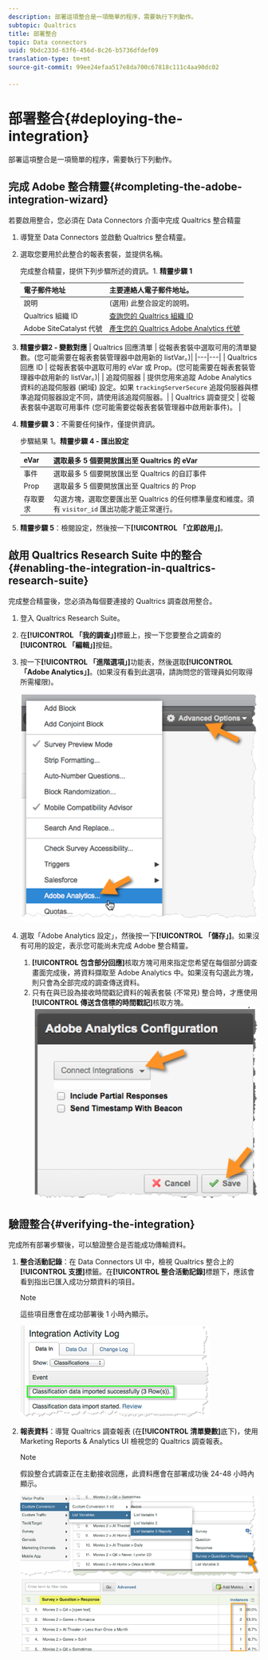 ```yaml
---
description: 部署這項整合是一項簡單的程序，需要執行下列動作。
subtopic: Qualtrics
title: 部署整合
topic: Data connectors
uuid: 9bdc233d-63f6-456d-8c26-b5736dfdef09
translation-type: tm+mt
source-git-commit: 99ee24efaa517e8da700c67818c111c4aa90dc02

---
```



# 部署整合{#deploying-the-integration}

部署這項整合是一項簡單的程序，需要執行下列動作。

## 完成 Adobe 整合精靈{#completing-the-adobe-integration-wizard}

若要啟用整合，您必須在 Data Connectors 介面中完成 Qualtrics 整合精靈

1. 導覽至 Data Connectors 並啟動 Qualtrics 整合精靈。
1. 選取您要用於此整合的報表套裝，並提供名稱。

   完成整合精靈，提供下列步驟所述的資訊。1. **精靈步驟 1**

   | 電子郵件地址 | 主要連絡人電子郵件地址。 |
   |---|---|
   | 說明 | (選用) 此整合設定的說明。 |
   | Qualtrics 組織 ID | [查詢您的 Qualtrics 組織 ID](../qualtrics-overview/qualtrics-org-id.md) |
   | Adobe SiteCatalyst 代號 | [產生您的 Qualtrics Adobe Analytics 代號](../qualtrics-overview/qualtrics-token.md) |

1. **精靈步驟2 - 變數對應**
|  Qualtrics 回應清單  | 從報表套裝中選取可用的清單變數。(您可能需要在報表套裝管理器中啟用新的 listVar。)|
|---|---|
|  Qualtrics 回應 ID  | 從報表套裝中選取可用的 eVar 或 Prop。(您可能需要在報表套裝管理器中啟用新的 listVar。)|
|  追蹤伺服器  | 提供您用來追蹤 Adobe Analytics 資料的追蹤伺服器 (網域) 設定。如果 `trackingServerSecure` 追蹤伺服器與標準追蹤伺服器設定不同，請使用該追蹤伺服器。|
|  Qualtrics 調查提交  | 從報表套裝中選取可用事件 (您可能需要從報表套裝管理器中啟用新事件)。  |

1. **精靈步驟 3**：不需要任何操作，僅提供資訊。

   步驟結果 1。**精靈步驟 4 - 匯出設定**

   | eVar | 選取最多 5 個要開放匯出至 Qualtrics 的 eVar |
   |---|---|
   | 事件 | 選取最多 5 個要開放匯出至 Qualtrics 的自訂事件 |
   | Prop | 選取最多 5 個要開放匯出至 Qualtrics 的 Prop |
   | 存取要求 | 勾選方塊，選取您要匯出至 Qualtrics 的任何標準量度和維度。須有 `visitor_id` 匯出功能才能正常運行。 |

1. **精靈步驟 5**：檢閱設定，然後按一下&#x200B;**[!UICONTROL 「立即啟用」]**。

## 啟用 Qualtrics Research Suite 中的整合{#enabling-the-integration-in-qualtrics-research-suite}

完成整合精靈後，您必須為每個要連接的 Qualtrics 調查啟用整合。

1. 登入 Qualtrics Research Suite。
1. 在&#x200B;**[!UICONTROL 「我的調查」]**&#x200B;標籤上，按一下您要整合之調查的&#x200B;**[!UICONTROL 「編輯」]**&#x200B;按鈕。
1. 按一下&#x200B;**[!UICONTROL 「進階選項」]**&#x200B;功能表，然後選取&#x200B;**[!UICONTROL 「Adobe Analytics」]**。(如果沒有看到此選項，請詢問您的管理員如何取得所需權限)。

   ![](assets/advanced_options.png)

1. 選取「Adobe Analytics 設定」，然後按一下&#x200B;**[!UICONTROL 「儲存」]**。如果沒有可用的設定，表示您可能尚未完成 Adobe 整合精靈。
   1. **[!UICONTROL 包含部分回應]**&#x200B;核取方塊可用來指定您希望在每個部分調查畫面完成後，將資料擷取至 Adobe Analytics 中。如果沒有勾選此方塊，則只會為全部完成的調查傳送資料。
   1. 只有在與已設為接收時間戳記資料的報表套裝 (不常見) 整合時，才應使用&#x200B;**[!UICONTROL 傳送含信標的時間戳記]**&#x200B;核取方塊。
   ![](assets/integration_config.png)

## 驗證整合{#verifying-the-integration}

完成所有部署步驟後，可以驗證整合是否能成功傳輸資料。

1. **整合活動記錄**：在 Data Connectors UI 中，檢視 Qualtrics 整合上的&#x200B;**[!UICONTROL 支援]**&#x200B;標籤。在&#x200B;**[!UICONTROL 整合活動記錄]**&#x200B;標題下，應該會看到指出已匯入成功分類資料的項目。

   >[!NOTE]
   >
   >這些項目應會在成功部署後 1 小時內顯示。

   ![](assets/verify-1.png)

1. **報表資料**：導覽 Qualtrics 調查報表 (在&#x200B;**[!UICONTROL 清單變數]**&#x200B;底下)，使用 Marketing Reports &amp; Analytics UI 檢視您的 Qualtrics 調查報表。

   >[!NOTE]
   >
   >假設整合式調查正在主動接收回應，此資料應會在部署成功後 24-48 小時內顯示。

   ![](assets/verify-2.png) ![](assets/verify-3.png)


